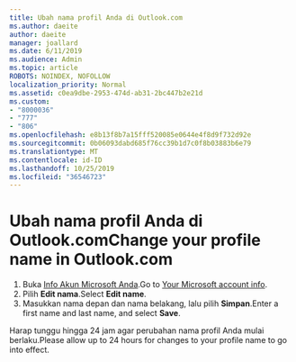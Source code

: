```yaml
---
title: Ubah nama profil Anda di Outlook.com
ms.author: daeite
author: daeite
manager: joallard
ms.date: 6/11/2019
ms.audience: Admin
ms.topic: article
ROBOTS: NOINDEX, NOFOLLOW
localization_priority: Normal
ms.assetid: c0ea9dbe-2953-474d-ab31-2bc447b2e21d
ms.custom:
- "8000036"
- "777"
- "806"
ms.openlocfilehash: e8b13f8b7a15fff520085e0644e4f8d9f732d92e
ms.sourcegitcommit: 0b06093dabd685f76cc39b1d7c0f8b03883b6e79
ms.translationtype: MT
ms.contentlocale: id-ID
ms.lasthandoff: 10/25/2019
ms.locfileid: "36546723"
---
```

# <a name="change-your-profile-name-in-outlookcom"></a><span data-ttu-id="212a6-102">Ubah nama profil Anda di Outlook.com</span><span class="sxs-lookup"><span data-stu-id="212a6-102">Change your profile name in Outlook.com</span></span>

1. <span data-ttu-id="212a6-103">Buka [Info Akun Microsoft Anda](https://go.microsoft.com/fwlink/p/?linkid=860841).</span><span class="sxs-lookup"><span data-stu-id="212a6-103">Go to [Your Microsoft account info](https://go.microsoft.com/fwlink/p/?linkid=860841).</span></span>
2. <span data-ttu-id="212a6-104">Pilih **Edit nama**.</span><span class="sxs-lookup"><span data-stu-id="212a6-104">Select **Edit name**.</span></span>
3. <span data-ttu-id="212a6-105">Masukkan nama depan dan nama belakang, lalu pilih **Simpan**.</span><span class="sxs-lookup"><span data-stu-id="212a6-105">Enter a first name and last name, and select **Save**.</span></span>

<span data-ttu-id="212a6-106">Harap tunggu hingga 24 jam agar perubahan nama profil Anda mulai berlaku.</span><span class="sxs-lookup"><span data-stu-id="212a6-106">Please allow up to 24 hours for changes to your profile name to go into effect.</span></span>
